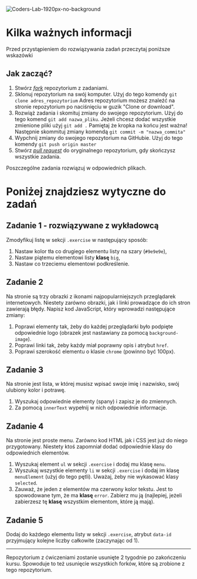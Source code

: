 ![Coders-Lab-1920px-no-background](https://user-images.githubusercontent.com/152855/73064373-5ed69780-3ea1-11ea-8a71-3d370a5e7dd8.png)

# Kilka ważnych informacji

Przed przystąpieniem do rozwiązywania zadań przeczytaj poniższe wskazówki

## Jak zacząć?

1. Stwórz [*fork*](https://guides.github.com/activities/forking/) repozytorium z zadaniami.
2. Sklonuj repozytorium na swój komputer. Użyj do tego komendy `git clone adres_repozytorium`
Adres repozytorium możesz znaleźć na stronie repozytorium po naciśnięciu w guzik "Clone or download".
3. Rozwiąż zadania i skomituj zmiany do swojego repozytorium. Użyj do tego komend `git add nazwa_pliku`.
Jeżeli chcesz dodać wszystkie zmienione pliki użyj `git add .` 
Pamiętaj że kropka na końcu jest ważna!
Następnie skommituj zmiany komendą `git commit -m "nazwa_commita"`
4. Wypchnij zmiany do swojego repozytorium na GitHubie.  Użyj do tego komendy `git push origin master`
5. Stwórz [*pull request*](https://help.github.com/articles/creating-a-pull-request) do oryginalnego repozytorium, gdy skończysz wszystkie zadania.

Poszczególne zadania rozwiązuj w odpowiednich plikach.

# Poniżej znajdziesz wytyczne do zadań

## Zadanie 1 - rozwiązywane z wykładowcą

Zmodyfikuj listę w sekcji `.exercise` w następujący sposób:

1. Nastaw kolor tła co drugiego elementu listy na szary (`#9e9e9e`),
2. Nastaw piątemu elementowi listy **klasę** ```big```,
3. Nastaw co trzeciemu elementowi podkreślenie.


## Zadanie 2

Na stronie są trzy obrazki z ikonami najpopularniejszych przeglądarek internetowych. Niestety zarówno obrazki, jak i linki prowadzące do ich stron zawierają błędy.
Napisz kod JavaScript, który wprowadzi następujące zmiany:

1. Poprawi elementy tak, żeby do każdej przeglądarki było podpięte odpowiednie logo (obrazek jest nastawiany za pomocą ```background-image```).
2. Poprawi linki tak, żeby każdy miał poprawny opis i atrybut ```href```.
3. Poprawi szerokość elementu o klasie ```chrome``` (powinno być 100px).

## Zadanie 3

Na stronie jest lista, w której musisz wpisać swoje imię i nazwisko, swój ulubiony kolor i potrawę.
1. Wyszukaj odpowiednie elementy (spany) i zapisz je do  zmiennych.
2. Za pomocą ```innerText``` wypełnij w nich odpowiednie informacje.


## Zadanie 4

Na stronie jest proste menu. Zarówno kod HTML jak i CSS jest już do niego przygotowany. Niestety ktoś zapomniał dodać odpowiednie klasy do odpowiednich elementów.
1. Wyszukaj element `ul` w sekcji `.exercise` i dodaj mu klasę `menu`.
2. Wyszukaj wszystkie elementy `li` w sekcji `.exercise` i dodaj im klasę ```menuElement``` (użyj do tego pętli). Uważaj, żeby nie wykasować klasy ```selected```.
3. Zauważ, że jeden z elementów ma czerwony kolor tekstu. Jest to spowodowane tym, że ma **klasę** ```error```. Zabierz mu ją (najlepiej, jeżeli zabierzesz tę **klasę** wszystkim elementom, które ją mają).


## Zadanie 5

Dodaj do każdego elementu listy w sekcji `.exercise`, atrybut ```data-id``` przyjmujący kolejne liczby całkowite (zaczynając od 1).


---

Repozytorium z ćwiczeniami zostanie usunięte 2 tygodnie po zakończeniu kursu. Spowoduje to też usunięcie wszystkich forków, które są zrobione z tego repozytorium.
